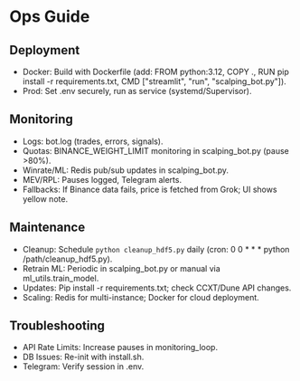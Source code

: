 # Ops Guide

## Deployment
- Docker: Build with Dockerfile (add: FROM python:3.12, COPY ., RUN pip install -r requirements.txt, CMD ["streamlit", "run", "scalping_bot.py"]).
- Prod: Set .env securely, run as service (systemd/Supervisor).

## Monitoring
- Logs: bot.log (trades, errors, signals).
- Quotas: BINANCE_WEIGHT_LIMIT monitoring in scalping_bot.py (pause >80%).
- Winrate/ML: Redis pub/sub updates in scalping_bot.py.
- MEV/RPL: Pauses logged, Telegram alerts.
- Fallbacks: If Binance data fails, price is fetched from Grok; UI shows yellow note.

## Maintenance
- Cleanup: Schedule `python cleanup_hdf5.py` daily (cron: 0 0 * * * python /path/cleanup_hdf5.py).
- Retrain ML: Periodic in scalping_bot.py or manual via ml_utils.train_model.
- Updates: Pip install -r requirements.txt; check CCXT/Dune API changes.
- Scaling: Redis for multi-instance; Docker for cloud deployment.

## Troubleshooting
- API Rate Limits: Increase pauses in monitoring_loop.
- DB Issues: Re-init with install.sh.
- Telegram: Verify session in .env.
